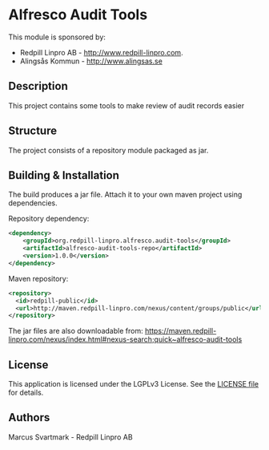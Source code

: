 Alfresco Audit Tools
=============================================

This module is sponsored by:
* Redpill Linpro AB - http://www.redpill-linpro.com.
* Alingsås Kommun - http://www.alingsas.se

Description
-----------
This project contains some tools to make review of audit records easier

Structure
------------

The project consists of a repository module packaged as jar.

Building & Installation
------------
The build produces a jar file. Attach it to your own maven project using dependencies.

Repository dependency:

```xml
<dependency>
    <groupId>org.redpill-linpro.alfresco.audit-tools</groupId>
    <artifactId>alfresco-audit-tools-repo</artifactId>
    <version>1.0.0</version>
</dependency>
```

Maven repository:
```xml
<repository>
  <id>redpill-public</id>
  <url>http://maven.redpill-linpro.com/nexus/content/groups/public</url>
</repository>
```

The jar files are also downloadable from: https://maven.redpill-linpro.com/nexus/index.html#nexus-search;quick~alfresco-audit-tools


License
-------

This application is licensed under the LGPLv3 License. See the [LICENSE file](LICENSE) for details.

Authors
-------

Marcus Svartmark - Redpill Linpro AB
